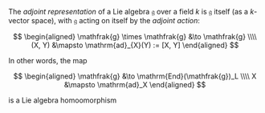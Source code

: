 The *adjoint representation* of a Lie algebra $\mathfrak{g}$ over a field $k$ is $\mathfrak{g}$ itself (as a $k$-vector space), with $\mathfrak{g}$ acting on itself by the *adjoint action*:

$$
\begin{aligned}
\mathfrak{g} \times \mathfrak{g} &\to \mathfrak{g} \\\\
(X, Y) &\mapsto \mathrm{ad}_{X}(Y) := [X, Y]
\end{aligned}
$$

In other words, the map

$$
\begin{aligned}
\mathfrak{g} &\to \mathrm{End}(\mathfrak{g})_L \\\\
X &\mapsto \mathrm{ad}_X
\end{aligned}
$$

is a Lie algebra homoomorphism

